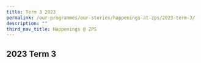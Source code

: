 ```yaml
---
title: Term 3 2023
permalink: /our-programmes/our-stories/happenings-at-zps/2023-term-3/
description: ""
third_nav_title: Happenings @ ZPS
---
```

## 2023 Term 3
